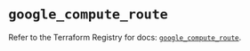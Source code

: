 # `google_compute_route`

Refer to the Terraform Registry for docs: [`google_compute_route`](https://registry.terraform.io/providers/hashicorp/google/6.50.0/docs/resources/compute_route).
